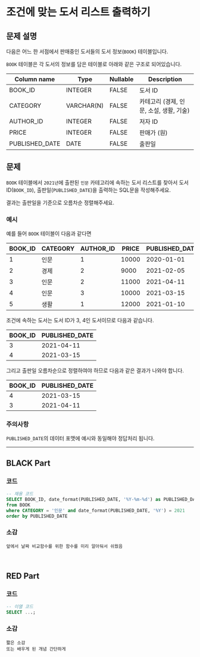 # 조건에 맞는 도서 리스트 출력하기

## 문제 설명

다음은 어느 한 서점에서 판매중인 도서들의 도서 정보(`BOOK`) 테이블입니다.

`BOOK` 테이블은 각 도서의 정보를 담은 테이블로 아래와 같은 구조로 되어있습니다.

| Column name       | Type        | Nullable | Description                 |
|-------------------|-------------|----------|-----------------------------|
| BOOK_ID           | INTEGER     | FALSE    | 도서 ID                     |
| CATEGORY          | VARCHAR(N)  | FALSE    | 카테고리 (경제, 인문, 소설, 생활, 기술) |
| AUTHOR_ID         | INTEGER     | FALSE    | 저자 ID                     |
| PRICE             | INTEGER     | FALSE    | 판매가 (원)                 |
| PUBLISHED_DATE    | DATE        | FALSE    | 출판일                      |

## 문제

`BOOK` 테이블에서 `2021년`에 출판된 `인문` 카테고리에 속하는 도서 리스트를 찾아서 도서 ID(`BOOK_ID`), 출판일(`PUBLISHED_DATE`)을 출력하는 SQL문을 작성해주세요.

결과는 출판일을 기준으로 오름차순 정렬해주세요.

### 예시

예를 들어 `BOOK` 테이블이 다음과 같다면

| BOOK_ID | CATEGORY | AUTHOR_ID | PRICE  | PUBLISHED_DATE |
|---------|----------|-----------|--------|----------------|
| 1       | 인문     | 1         | 10000  | 2020-01-01     |
| 2       | 경제     | 2         | 9000   | 2021-02-05     |
| 3       | 인문     | 2         | 11000  | 2021-04-11     |
| 4       | 인문     | 3         | 10000  | 2021-03-15     |
| 5       | 생활     | 1         | 12000  | 2021-01-10     |

조건에 속하는 도서는 도서 ID가 3, 4인 도서이므로 다음과 같습니다.

| BOOK_ID | PUBLISHED_DATE |
|---------|----------------|
| 3       | 2021-04-11     |
| 4       | 2021-03-15     |

그리고 출판일 오름차순으로 정렬하여야 하므로 다음과 같은 결과가 나와야 합니다.

| BOOK_ID | PUBLISHED_DATE |
|---------|----------------|
| 4       | 2021-03-15     |
| 3       | 2021-04-11     |

### 주의사항

`PUBLISHED_DATE`의 데이터 포맷에 예시와 동일해야 정답처리 됩니다.




---

## BLACK Part

### 코드
```sql
-- 재용 코드
SELECT BOOK_ID, date_format(PUBLISHED_DATE, '%Y-%m-%d') as PUBLISHED_DATE
from BOOK
where CATEGORY = '인문' and date_format(PUBLISHED_DATE, '%Y') = 2021
order by PUBLISHED_DATE
```
### 소감
```plaintext
앞에서 날짜 비교함수를 위한 함수를 미리 알아둬서 쉬웠음
```

<br/>


## RED Part

### 코드
```sql
-- 이열 코드
SELECT ...;
```
### 소감
```plaintext
짧은 소감
또는 배우게 된 개념 간단하게
```